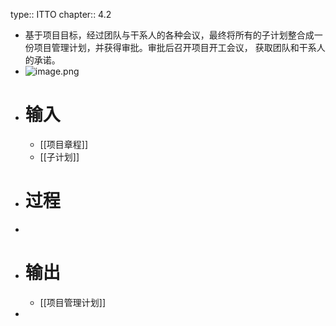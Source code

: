 type:: ITTO
chapter:: 4.2

- 基于项目目标，经过团队与干系人的各种会议，最终将所有的子计划整合成一份项目管理计划，并获得审批。审批后召开项目开工会议， 获取团队和干系人的承诺。
- ![image.png](../assets/image_1747636401292_0.png)
- # 输入
	- [[项目章程]]
	- [[子计划]]
- # 过程
-
- # 输出
	- [[项目管理计划]]
-